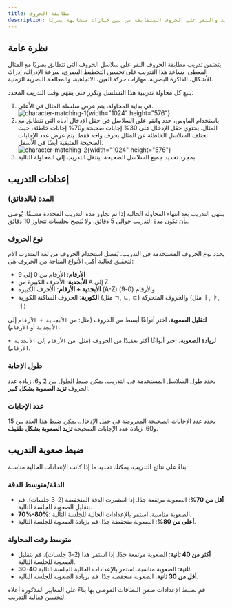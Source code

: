 ```yaml
---
title: مطابقة الحروف
description: تدريب على تحديد والنقر على الحروف المتطابقة من بين خيارات متشابهة بصريًا
---
```


## نظرة عامة

يتضمن تدريب مطابقة الحروف النقر على سلاسل الحروف التي تتطابق بصريًا مع المثال المعطى. يساعد هذا التدريب على تحسين التخطيط البصري، سرعة الإدراك، إدراك الأشكال، الذاكرة البصرية، مهارات حركة العين، الاتجاهية، والمعالجة البصرية الزمنية.

يتبع كل محاولة تدريبية هذا التسلسل وتكرر حتى ينتهي وقت التدريب المحدد:

1. في بداية المحاولة، يتم عرض سلسلة المثال في الأعلى.  
   ![character-matching-1](/character-matching-1.png){width="1024" height="576"}
2. باستخدام الماوس، حدد وانقر على السلاسل في حقل الإدخال أدناه التي تتطابق مع المثال. يحتوي حقل الإدخال على 30% إجابات صحيحة و70% إجابات خاطئة، حيث تختلف السلاسل الخاطئة عن المثال بحرف واحد فقط. يتم عرض عدد الإجابات الصحيحة المتبقية أيضًا في الأسفل.  
   ![character-matching-2](/character-matching-2.png){width="1024" height="576"}
3. بمجرد تحديد جميع السلاسل الصحيحة، ينتقل التدريب إلى المحاولة التالية.

## إعدادات التدريب

### المدة (بالدقائق)

ينتهي التدريب بعد انتهاء المحاولة الحالية إذا تم تجاوز مدة التدريب المحددة مسبقًا. يُوصى بأن تكون مدة التدريب حوالي 5 دقائق، ولا يُنصح بجلسات تتجاوز 10 دقائق.

### نوع الحروف

يحدد نوع الحروف المستخدمة في التدريب. يُفضل استخدام الحروف من لغة المتدرب الأم لتحقيق فعالية أكبر. الأنواع المتاحة من الحروف هي:

- **الأرقام**: الأرقام من 0 إلى 9
- **الأبجدية**: الأحرف الكبيرة من A إلى Z
- **الأبجدية + الأرقام**: الأحرف الكبيرة (A-Z) والأرقام (0-9)
- **الكورية**: الحروف الساكنة الكورية (مثل ㄱ, ㄴ, ㄷ) والحروف المتحركة (مثل ㅏ, ㅑ, ㅓ)

**لتقليل الصعوبة**، اختر أنواعًا أبسط من الحروف (مثل: من `الأبجدية + الأرقام` إلى `الأبجدية` أو `الأرقام`).

**لزيادة الصعوبة**، اختر أنواعًا أكثر تعقيدًا من الحروف (مثل: من `الأرقام` إلى `الأبجدية + الأرقام`).

### طول الإجابة

يحدد طول السلاسل المستخدمة في التدريب. يمكن ضبط الطول بين 2 و6. زيادة عدد الحروف **تزيد الصعوبة بشكل كبير**.

### عدد الإجابات

يحدد عدد الإجابات الصحيحة المعروضة في حقل الإدخال. يمكن ضبط هذا العدد بين 15 و60. زيادة عدد الإجابات الصحيحة **تزيد الصعوبة بشكل طفيف**.

## ضبط صعوبة التدريب

بناءً على نتائج التدريب، يمكنك تحديد ما إذا كانت الإعدادات الحالية مناسبة:

### الدقة/متوسط الدقة

- **أقل من 70%**: الصعوبة مرتفعة جدًا. إذا استمرت الدقة المنخفضة (2-3 جلسات)، قم بتقليل الصعوبة للجلسة التالية.
- **70%-80%**: الصعوبة مناسبة. استمر بالإعدادات الحالية للجلسة التالية.
- **أعلى من 80%**: الصعوبة منخفضة جدًا. قم بزيادة الصعوبة للجلسة التالية.

### متوسط وقت المحاولة

- **أكثر من 40 ثانية**: الصعوبة مرتفعة جدًا. إذا استمر هذا (2-3 جلسات)، قم بتقليل الصعوبة للجلسة التالية.
- **30-40 ثانية**: الصعوبة مناسبة. استمر بالإعدادات الحالية للجلسة التالية.
- **أقل من 30 ثانية**: الصعوبة منخفضة جدًا. قم بزيادة الصعوبة للجلسة التالية.

قم بضبط الإعدادات ضمن النطاقات الموصى بها بناءً على المعايير المذكورة أعلاه لتحسين فعالية التدريب.
